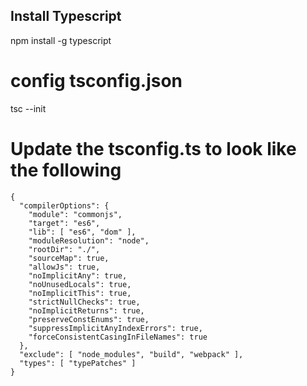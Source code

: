 

## Install Typescript
npm install -g typescript

# config tsconfig.json
tsc --init

# Update the tsconfig.ts to look like the following
```
{
  "compilerOptions": {
    "module": "commonjs",
    "target": "es6",
    "lib": [ "es6", "dom" ],
    "moduleResolution": "node",
    "rootDir": "./",
    "sourceMap": true,
    "allowJs": true,
    "noImplicitAny": true,
    "noUnusedLocals": true,
    "noImplicitThis": true,
    "strictNullChecks": true,
    "noImplicitReturns": true,
    "preserveConstEnums": true,
    "suppressImplicitAnyIndexErrors": true,
    "forceConsistentCasingInFileNames": true
  },
  "exclude": [ "node_modules", "build", "webpack" ],
  "types": [ "typePatches" ]
}
```
